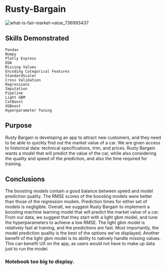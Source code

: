 # Rusty-Bargain

![what-is-fair-market-value_736993437](https://user-images.githubusercontent.com/115895428/223275106-11f3c2b5-56f3-41d0-b089-e0348cf88656.jpg)

## Skills Demonstrated
    Pandas
    Numpy
    Plotly Express
    EDA
    Missing Values
    Encoding Categorical Features
    StandardScaler
    Cross Validation
    Regressions
    Imputation
    Pipeline
    Light GBM
    CatBoost
    XGBoost
    Hyperparameter Tuning

## Purpose
Rusty Bargain is developing an app to attract new customers, and they need to be able to quickly find out the market value of a car. We are given access to historical data: technical specifications, trim, and prices. Rusty Bargain wants a model that will predict the value of the car, while also considering the quality and speed of the prediction, and also the time required for training. 


## Conclusions
The boosting models contain a good balance between speed and model prediction quality. The RMSE scores of the boosting models were better than those of the regression models. Prediction times for either set of models is negligible. Overall, we suggest Rusty Bargain to implement a boosting machine learning model that will predict the market value of a car. From our data, we suggest that they start with a light gbm model, and tune the hyperparameters to achieve a low RMSE. The light gbm model is relatively fast at training, and the predictions are fast. Most importantly, the model prediction quality is the best of the options we've displayed. Another benefit of the light gbm model is its ability to natively handle missing values. This can benefit UX on the app, as users would not have to make up data just to run the model. 


### Notebook too big to display.
